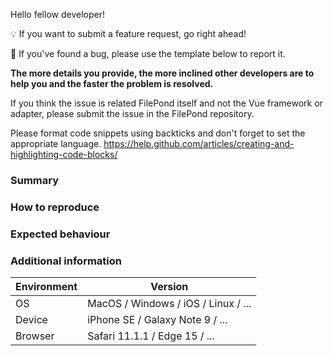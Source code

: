 Hello fellow developer!

💡 If you want to submit a feature request, go right ahead!

🐜 If you've found a bug, please use the template below to report it.


**The more details you provide, the more inclined other developers are to help you and the faster the problem is resolved.**


If you think the issue is related FilePond itself and not the Vue framework or adapter, please submit the issue in the FilePond repository.

Please format code snippets using backticks and don't forget to set the appropriate language.
https://help.github.com/articles/creating-and-highlighting-code-blocks/


### Summary



### How to reproduce



### Expected behaviour



### Additional information


| Environment  | Version
|------------- | -----------
| OS           | MacOS / Windows / iOS / Linux / ...
| Device       | iPhone SE / Galaxy Note 9 / ...
| Browser      | Safari 11.1.1 / Edge 15 / ...

